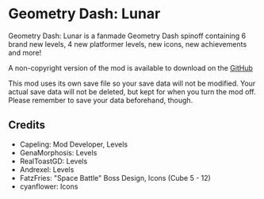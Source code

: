 # **Geometry Dash: Lunar**

Geometry Dash: Lunar is a fanmade Geometry Dash spinoff containing 6 brand new levels, 4 new platformer levels, new icons, new achievements and more!

A non-copyright version of the mod is available to download on the [GitHub](https://github.com/Capeling/geometry-dash-lunar)

This mod uses its own save file so your save data will not be modified. Your actual save data will not be deleted, but kept for when you turn the mod off. Please remember to save your data beforehand, though.

## **Credits**
- Capeling: Mod Developer, Levels
- GenaMorphosis: Levels
- RealToastGD: Levels
- Andrexel: Levels
- FatzFries: "Space Battle" Boss Design, Icons (Cube 5 - 12)
- cyanflower: Icons